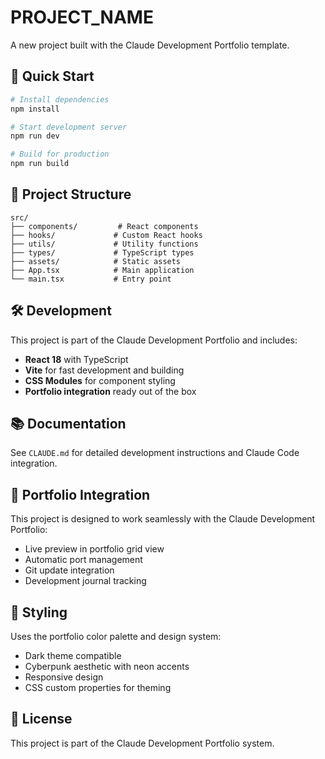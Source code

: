 # PROJECT_NAME

A new project built with the Claude Development Portfolio template.

## 🚀 Quick Start

```bash
# Install dependencies
npm install

# Start development server
npm run dev

# Build for production
npm run build
```

## 📁 Project Structure

```
src/
├── components/         # React components
├── hooks/             # Custom React hooks  
├── utils/             # Utility functions
├── types/             # TypeScript types
├── assets/            # Static assets
├── App.tsx            # Main application
└── main.tsx           # Entry point
```

## 🛠️ Development

This project is part of the Claude Development Portfolio and includes:

- **React 18** with TypeScript
- **Vite** for fast development and building
- **CSS Modules** for component styling
- **Portfolio integration** ready out of the box

## 📚 Documentation

See `CLAUDE.md` for detailed development instructions and Claude Code integration.

## 🔗 Portfolio Integration

This project is designed to work seamlessly with the Claude Development Portfolio:
- Live preview in portfolio grid view
- Automatic port management
- Git update integration
- Development journal tracking

## 🎨 Styling

Uses the portfolio color palette and design system:
- Dark theme compatible
- Cyberpunk aesthetic with neon accents
- Responsive design
- CSS custom properties for theming

## 📝 License

This project is part of the Claude Development Portfolio system.